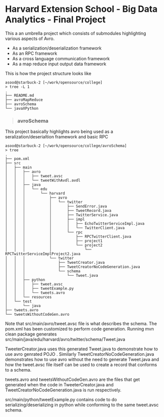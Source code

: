 Harvard Extension School - Big Data Analytics - Final Project
==============================================================

This a an umbrella project which consists of submodules highlighting various
aspects of Avro.

- As a serialization/deserialization framework
- As an RPC framework
- As a cross language communication framework
- As a map reduce input output data framework

This is how the project structure looks like

```
asood@starbuck-2 [~/work/opensource/college]
> tree -L 1
.
├── README.md
├── avroMapReduce
├── avroSchema
└── javaXPython
```

> ### avroSchema ###
This project basically highlights avro being used as a seralization/deserialtion framework and basic RPC

```
asood@starbuck-2 [~/work/opensource/college/avroSchema]
> tree
.
├── pom.xml
├── src
│   ├── main
│   │   ├── avro
│   │   │   ├── tweet.avsc
│   │   │   └── tweetWithAvdl.avdl
│   │   ├── java
│   │   │   └── edu
│   │   │       └── harvard
│   │   │           ├── avro
│   │   │           │   └── twitter
│   │   │           │       ├── SendError.java
│   │   │           │       ├── TweetRecord.java
│   │   │           │       ├── TwitterService.java
│   │   │           │       ├── impl
│   │   │           │       │   ├── EchoTwitterServiceImpl.java
│   │   │           │       │   └── TwitterClient.java
│   │   │           │       └── rpc
│   │   │           │           ├── RPCTwitterClient.java
│   │   │           │           ├── project1
│   │   │           │           └── project2
│   │   │           │               └── RPCTwitterServiceImplProject2.java
│   │   │           └── twitter
│   │   │               ├── TweetCreator.java
│   │   │               ├── TweetCreatorNoCodeGeneration.java
│   │   │               └── schema
│   │   │                   └── Tweet.java
│   │   ├── python
│   │   │   ├── tweet.avsc
│   │   │   ├── tweetExample.py
│   │   │   └── tweets.avro
│   │   └── resources
│   └── test
│       └── java
├── tweets.avro
└── tweetsWithoutCodeGen.avro
```

Note that src/main/avro/tweet.avsc file is what describes the schema. The pom.xml has been customized to perform code generation. 
Running mvn clean package generates src/main/java/edu/harvard/avro/twitter/schema/Tweet.java

TweeterCreator.java uses this generated Tweet.java to demonstrate how to use avro genrated POJO . Similarly TweetCreatorNoCodeGeneration.java demonstrates how to use avro without the need to generate Tweet.java and how the tweet.avsc file itself can be used to create a record that conforms to a schema. 

tweets.avro and tweetsWithoutCodeGen.avro are the files that get generated when the code in TweeterCreator.java and TweetCreatorNoCodeGeneration.java is run respectively. 

src/main/python/tweetExample.py contains code to do serializing/deserializing in python while conforming to the same tweet.avsc schema.
